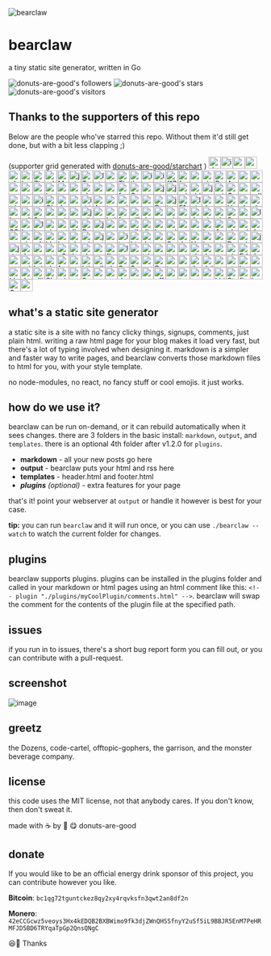 ![bearclaw](https://user-images.githubusercontent.com/96031819/218302524-121cd81a-b552-45e5-b46e-5689bbf08390.png)
# bearclaw
a tiny static site generator, written in Go

![donuts-are-good's followers](https://img.shields.io/github/followers/donuts-are-good?&color=555&style=for-the-badge&label=followers) ![donuts-are-good's stars](https://img.shields.io/github/stars/donuts-are-good?affiliations=OWNER%2CCOLLABORATOR&color=555&style=for-the-badge) ![donuts-are-good's visitors](https://komarev.com/ghpvc/?username=donuts-are-good&color=555555&style=for-the-badge&label=visitors)

## Thanks to the supporters of this repo
Below are the people who've starred this repo. Without them it'd still get done, but with a bit less clapping ;)

(supporter grid generated with [donuts-are-good/starchart](https://github.com/donuts-are-good/starchart) )
<img height=24 width=24 src="https://avatars.githubusercontent.com/u/96031819?v=4" alt="donuts-are-good's avatar" title="donuts-are-good"/><img height=24 width=24 src="https://avatars.githubusercontent.com/u/71332326?v=4" alt="insolitum's avatar" title="insolitum"/><img height=24 width=24 src="https://avatars.githubusercontent.com/u/33086936?v=4" alt="mpldr's avatar" title="mpldr"/><img height=24 width=24 src="https://avatars.githubusercontent.com/u/83341867?v=4" alt="ramenbased's avatar" title="ramenbased"/><img height=24 width=24 src="https://avatars.githubusercontent.com/u/68368?v=4" alt="qbit's avatar" title="qbit"/><img height=24 width=24 src="https://avatars.githubusercontent.com/u/16841626?v=4" alt="horvski's avatar" title="horvski"/><img height=24 width=24 src="https://avatars.githubusercontent.com/u/26520924?v=4" alt="ZinRicky's avatar" title="ZinRicky"/><img height=24 width=24 src="https://avatars.githubusercontent.com/u/6362698?v=4" alt="ralgozino's avatar" title="ralgozino"/><img height=24 width=24 src="https://avatars.githubusercontent.com/u/7098804?v=4" alt="MattDemers's avatar" title="MattDemers"/><img height=24 width=24 src="https://avatars.githubusercontent.com/u/11037782?v=4" alt="jgbrwn's avatar" title="jgbrwn"/><img height=24 width=24 src="https://avatars.githubusercontent.com/u/68560840?v=4" alt="TakenMC's avatar" title="TakenMC"/><img height=24 width=24 src="https://avatars.githubusercontent.com/u/50343470?v=4" alt="luigibarbato's avatar" title="luigibarbato"/><img height=24 width=24 src="https://avatars.githubusercontent.com/u/5232965?v=4" alt="zamicol's avatar" title="zamicol"/><img height=24 width=24 src="https://avatars.githubusercontent.com/u/79346588?v=4" alt="TheShuckduck's avatar" title="TheShuckduck"/><img height=24 width=24 src="https://avatars.githubusercontent.com/u/217?v=4" alt="tkersey's avatar" title="tkersey"/><img height=24 width=24 src="https://avatars.githubusercontent.com/u/353918?v=4" alt="itwars's avatar" title="itwars"/><img height=24 width=24 src="https://avatars.githubusercontent.com/u/56121656?v=4" alt="iamcais's avatar" title="iamcais"/><img height=24 width=24 src="https://avatars.githubusercontent.com/u/23299193?v=4" alt="f1729's avatar" title="f1729"/><img height=24 width=24 src="https://avatars.githubusercontent.com/u/945075?v=4" alt="frankalicious's avatar" title="frankalicious"/><img height=24 width=24 src="https://avatars.githubusercontent.com/u/6848736?v=4" alt="roberthodapp's avatar" title="roberthodapp"/><img height=24 width=24 src="https://avatars.githubusercontent.com/u/28896876?v=4" alt="simulationguest's avatar" title="simulationguest"/><img height=24 width=24 src="https://avatars.githubusercontent.com/u/3662693?v=4" alt="RodrigoHahn's avatar" title="RodrigoHahn"/><img height=24 width=24 src="https://avatars.githubusercontent.com/u/5847?v=4" alt="Apreche's avatar" title="Apreche"/><img height=24 width=24 src="https://avatars.githubusercontent.com/u/31969517?v=4" alt="zubayrrr's avatar" title="zubayrrr"/><img height=24 width=24 src="https://avatars.githubusercontent.com/u/9178352?v=4" alt="mrjk05's avatar" title="mrjk05"/><img height=24 width=24 src="https://avatars.githubusercontent.com/u/3390639?v=4" alt="vorons's avatar" title="vorons"/><img height=24 width=24 src="https://avatars.githubusercontent.com/u/320397?v=4" alt="roycifer's avatar" title="roycifer"/><img height=24 width=24 src="https://avatars.githubusercontent.com/u/1280869?v=4" alt="aveekbhat's avatar" title="aveekbhat"/><img height=24 width=24 src="https://avatars.githubusercontent.com/u/299097?v=4" alt="betatron's avatar" title="betatron"/><img height=24 width=24 src="https://avatars.githubusercontent.com/u/711257?v=4" alt="teeheehee's avatar" title="teeheehee"/><img height=24 width=24 src="https://avatars.githubusercontent.com/u/19192104?v=4" alt="oznogon's avatar" title="oznogon"/><img height=24 width=24 src="https://avatars.githubusercontent.com/u/112922091?v=4" alt="cheetahzone's avatar" title="cheetahzone"/><img height=24 width=24 src="https://avatars.githubusercontent.com/u/2382127?v=4" alt="musicjunkieg's avatar" title="musicjunkieg"/><img height=24 width=24 src="https://avatars.githubusercontent.com/u/405972?v=4" alt="reorx's avatar" title="reorx"/><img height=24 width=24 src="https://avatars.githubusercontent.com/u/198178?v=4" alt="freespace's avatar" title="freespace"/><img height=24 width=24 src="https://avatars.githubusercontent.com/u/62988643?v=4" alt="Owain-S's avatar" title="Owain-S"/><img height=24 width=24 src="https://avatars.githubusercontent.com/u/32872980?v=4" alt="zarquin's avatar" title="zarquin"/><img height=24 width=24 src="https://avatars.githubusercontent.com/u/3323607?v=4" alt="jarrodoxical's avatar" title="jarrodoxical"/><img height=24 width=24 src="https://avatars.githubusercontent.com/u/1361123?v=4" alt="jonanderson10's avatar" title="jonanderson10"/><img height=24 width=24 src="https://avatars.githubusercontent.com/u/2114186?v=4" alt="sriramsamynathan's avatar" title="sriramsamynathan"/><img height=24 width=24 src="https://avatars.githubusercontent.com/u/637415?v=4" alt="sirinath's avatar" title="sirinath"/><img height=24 width=24 src="https://avatars.githubusercontent.com/u/12866?v=4" alt="jpoz's avatar" title="jpoz"/><img height=24 width=24 src="https://avatars.githubusercontent.com/u/104114432?v=4" alt="artlesshao's avatar" title="artlesshao"/><img height=24 width=24 src="https://avatars.githubusercontent.com/u/899321?v=4" alt="GreyDev's avatar" title="GreyDev"/><img height=24 width=24 src="https://avatars.githubusercontent.com/u/30691152?v=4" alt="notjedi's avatar" title="notjedi"/><img height=24 width=24 src="https://avatars.githubusercontent.com/u/3295092?v=4" alt="adityasanka's avatar" title="adityasanka"/><img height=24 width=24 src="https://avatars.githubusercontent.com/u/8691?v=4" alt="triptych's avatar" title="triptych"/><img height=24 width=24 src="https://avatars.githubusercontent.com/u/7477233?v=4" alt="vopi181's avatar" title="vopi181"/><img height=24 width=24 src="https://avatars.githubusercontent.com/u/1605764?v=4" alt="igufi's avatar" title="igufi"/><img height=24 width=24 src="https://avatars.githubusercontent.com/u/3900482?v=4" alt="GlenDC's avatar" title="GlenDC"/><img height=24 width=24 src="https://avatars.githubusercontent.com/u/5395723?v=4" alt="daveschumaker's avatar" title="daveschumaker"/><img height=24 width=24 src="https://avatars.githubusercontent.com/u/704872?v=4" alt="oudommeas's avatar" title="oudommeas"/><img height=24 width=24 src="https://avatars.githubusercontent.com/u/12671072?v=4" alt="iddan's avatar" title="iddan"/><img height=24 width=24 src="https://avatars.githubusercontent.com/u/6514772?v=4" alt="AquariusDue's avatar" title="AquariusDue"/><img height=24 width=24 src="https://avatars.githubusercontent.com/u/11752923?v=4" alt="tockards's avatar" title="tockards"/><img height=24 width=24 src="https://avatars.githubusercontent.com/u/150282?v=4" alt="asiermartinez's avatar" title="asiermartinez"/><img height=24 width=24 src="https://avatars.githubusercontent.com/u/4990437?v=4" alt="msubhash's avatar" title="msubhash"/><img height=24 width=24 src="https://avatars.githubusercontent.com/u/78207862?v=4" alt="romainpaoli's avatar" title="romainpaoli"/><img height=24 width=24 src="https://avatars.githubusercontent.com/u/868085?v=4" alt="Bedrovelsen's avatar" title="Bedrovelsen"/><img height=24 width=24 src="https://avatars.githubusercontent.com/u/7276380?v=4" alt="jlapaix's avatar" title="jlapaix"/><img height=24 width=24 src="https://avatars.githubusercontent.com/u/22991189?v=4" alt="5183nischal's avatar" title="5183nischal"/><img height=24 width=24 src="https://avatars.githubusercontent.com/u/7662793?v=4" alt="lukegg's avatar" title="lukegg"/><img height=24 width=24 src="https://avatars.githubusercontent.com/u/14281246?v=4" alt="dostie's avatar" title="dostie"/><img height=24 width=24 src="https://avatars.githubusercontent.com/u/30656767?v=4" alt="samcottle's avatar" title="samcottle"/><img height=24 width=24 src="https://avatars.githubusercontent.com/u/1638561?v=4" alt="HarrisonJackson's avatar" title="HarrisonJackson"/><img height=24 width=24 src="https://avatars.githubusercontent.com/u/8758132?v=4" alt="vladyio's avatar" title="vladyio"/><img height=24 width=24 src="https://avatars.githubusercontent.com/u/566844?v=4" alt="christoph00's avatar" title="christoph00"/><img height=24 width=24 src="https://avatars.githubusercontent.com/u/84460?v=4" alt="hwartig's avatar" title="hwartig"/><img height=24 width=24 src="https://avatars.githubusercontent.com/u/124629954?v=4" alt="ad-laurentius's avatar" title="ad-laurentius"/><img height=24 width=24 src="https://avatars.githubusercontent.com/u/104367919?v=4" alt="0x5f3's avatar" title="0x5f3"/><img height=24 width=24 src="https://avatars.githubusercontent.com/u/10968765?v=4" alt="yenbekbay's avatar" title="yenbekbay"/><img height=24 width=24 src="https://avatars.githubusercontent.com/u/75768?v=4" alt="mtron's avatar" title="mtron"/><img height=24 width=24 src="https://avatars.githubusercontent.com/u/37990858?v=4" alt="goranmoomin's avatar" title="goranmoomin"/><img height=24 width=24 src="https://avatars.githubusercontent.com/u/1237070?v=4" alt="julianxhokaxhiu's avatar" title="julianxhokaxhiu"/><img height=24 width=24 src="https://avatars.githubusercontent.com/u/68597908?v=4" alt="cosmic-flood's avatar" title="cosmic-flood"/><img height=24 width=24 src="https://avatars.githubusercontent.com/u/519433?v=4" alt="kaishin's avatar" title="kaishin"/><img height=24 width=24 src="https://avatars.githubusercontent.com/u/1113057?v=4" alt="fediaFedia's avatar" title="fediaFedia"/><img height=24 width=24 src="https://avatars.githubusercontent.com/u/35896706?v=4" alt="villacreses's avatar" title="villacreses"/><img height=24 width=24 src="https://avatars.githubusercontent.com/u/20537723?v=4" alt="dev-oskar's avatar" title="dev-oskar"/><img height=24 width=24 src="https://avatars.githubusercontent.com/u/15796851?v=4" alt="crendl's avatar" title="crendl"/><img height=24 width=24 src="https://avatars.githubusercontent.com/u/73650?v=4" alt="mickume's avatar" title="mickume"/><img height=24 width=24 src="https://avatars.githubusercontent.com/u/6660327?v=4" alt="t-var-s's avatar" title="t-var-s"/><img height=24 width=24 src="https://avatars.githubusercontent.com/u/7101501?v=4" alt="devnullity's avatar" title="devnullity"/><img height=24 width=24 src="https://avatars.githubusercontent.com/u/109930734?v=4" alt="vietphan-ioof's avatar" title="vietphan-ioof"/><img height=24 width=24 src="https://avatars.githubusercontent.com/u/26771145?v=4" alt="nicoloval's avatar" title="nicoloval"/><img height=24 width=24 src="https://avatars.githubusercontent.com/u/80297231?v=4" alt="0q2's avatar" title="0q2"/><img height=24 width=24 src="https://avatars.githubusercontent.com/u/136868?v=4" alt="zsellera's avatar" title="zsellera"/><img height=24 width=24 src="https://avatars.githubusercontent.com/u/749990?v=4" alt="lixoo81's avatar" title="lixoo81"/><img height=24 width=24 src="https://avatars.githubusercontent.com/u/68392445?v=4" alt="3Samourai's avatar" title="3Samourai"/><img height=24 width=24 src="https://avatars.githubusercontent.com/u/20612065?v=4" alt="korbiniak's avatar" title="korbiniak"/><img height=24 width=24 src="https://avatars.githubusercontent.com/u/53429650?v=4" alt="llgdd's avatar" title="llgdd"/><img height=24 width=24 src="https://avatars.githubusercontent.com/u/32209952?v=4" alt="aimen08's avatar" title="aimen08"/><img height=24 width=24 src="https://avatars.githubusercontent.com/u/16998799?v=4" alt="amadeuspagel's avatar" title="amadeuspagel"/><img height=24 width=24 src="https://avatars.githubusercontent.com/u/2486?v=4" alt="dingyi's avatar" title="dingyi"/><img height=24 width=24 src="https://avatars.githubusercontent.com/u/4614666?v=4" alt="Donnie's avatar" title="Donnie"/><img height=24 width=24 src="https://avatars.githubusercontent.com/u/105774456?v=4" alt="jacekschefler's avatar" title="jacekschefler"/><img height=24 width=24 src="https://avatars.githubusercontent.com/u/33498670?v=4" alt="norflin321's avatar" title="norflin321"/><img height=24 width=24 src="https://avatars.githubusercontent.com/u/395669?v=4" alt="azappella's avatar" title="azappella"/><img height=24 width=24 src="https://avatars.githubusercontent.com/u/5180878?v=4" alt="nik-s's avatar" title="nik-s"/><img height=24 width=24 src="https://avatars.githubusercontent.com/u/8069338?v=4" alt="djakaitis's avatar" title="djakaitis"/><img height=24 width=24 src="https://avatars.githubusercontent.com/u/76632257?v=4" alt="hollisticated-horse's avatar" title="hollisticated-horse"/><img height=24 width=24 src="https://avatars.githubusercontent.com/u/75911458?v=4" alt="voidptrptr's avatar" title="voidptrptr"/><img height=24 width=24 src="https://avatars.githubusercontent.com/u/22041463?v=4" alt="antiops's avatar" title="antiops"/><img height=24 width=24 src="https://avatars.githubusercontent.com/u/1075965?v=4" alt="takuan-osho's avatar" title="takuan-osho"/><img height=24 width=24 src="https://avatars.githubusercontent.com/u/8179545?v=4" alt="boxreb14's avatar" title="boxreb14"/><img height=24 width=24 src="https://avatars.githubusercontent.com/u/480724?v=4" alt="Amorymeltzer's avatar" title="Amorymeltzer"/><img height=24 width=24 src="https://avatars.githubusercontent.com/u/17181697?v=4" alt="chriswmartin's avatar" title="chriswmartin"/><img height=24 width=24 src="https://avatars.githubusercontent.com/u/6106530?v=4" alt="gridhawk's avatar" title="gridhawk"/><img height=24 width=24 src="https://avatars.githubusercontent.com/u/788347?v=4" alt="danielrangelmoreira's avatar" title="danielrangelmoreira"/><img height=24 width=24 src="https://avatars.githubusercontent.com/u/59229571?v=4" alt="quaintdev's avatar" title="quaintdev"/><img height=24 width=24 src="https://avatars.githubusercontent.com/u/7931934?v=4" alt="vinayrkumar's avatar" title="vinayrkumar"/><img height=24 width=24 src="https://avatars.githubusercontent.com/u/76493188?v=4" alt="whoibrar's avatar" title="whoibrar"/><img height=24 width=24 src="https://avatars.githubusercontent.com/u/29458506?v=4" alt="klaaay's avatar" title="klaaay"/><img height=24 width=24 src="https://avatars.githubusercontent.com/u/7111195?v=4" alt="bulbfreeman's avatar" title="bulbfreeman"/><img height=24 width=24 src="https://avatars.githubusercontent.com/u/58447309?v=4" alt="ohmygaugh-crypto's avatar" title="ohmygaugh-crypto"/><img height=24 width=24 src="https://avatars.githubusercontent.com/u/6293209?v=4" alt="mixedup4x4's avatar" title="mixedup4x4"/><img height=24 width=24 src="https://avatars.githubusercontent.com/u/57324475?v=4" alt="jamesauburn's avatar" title="jamesauburn"/><img height=24 width=24 src="https://avatars.githubusercontent.com/u/72028038?v=4" alt="yasledesma's avatar" title="yasledesma"/><img height=24 width=24 src="https://avatars.githubusercontent.com/u/11488356?v=4" alt="ibrahimBeladi's avatar" title="ibrahimBeladi"/><img height=24 width=24 src="https://avatars.githubusercontent.com/u/1606496?v=4" alt="htwyford's avatar" title="htwyford"/><img height=24 width=24 src="https://avatars.githubusercontent.com/u/17311736?v=4" alt="JohnBeyene's avatar" title="JohnBeyene"/><img height=24 width=24 src="https://avatars.githubusercontent.com/u/45949667?v=4" alt="samuelbutler's avatar" title="samuelbutler"/><img height=24 width=24 src="https://avatars.githubusercontent.com/u/884093?v=4" alt="SalGnt's avatar" title="SalGnt"/><img height=24 width=24 src="https://avatars.githubusercontent.com/u/3454131?v=4" alt="dcchambers's avatar" title="dcchambers"/><img height=24 width=24 src="https://avatars.githubusercontent.com/u/1859330?v=4" alt="Hazzamanic's avatar" title="Hazzamanic"/><img height=24 width=24 src="https://avatars.githubusercontent.com/u/105516142?v=4" alt="hrshshrma's avatar" title="hrshshrma"/><img height=24 width=24 src="https://avatars.githubusercontent.com/u/22394761?v=4" alt="orguetta's avatar" title="orguetta"/><img height=24 width=24 src="https://avatars.githubusercontent.com/u/7016247?v=4" alt="Pome-ro's avatar" title="Pome-ro"/><img height=24 width=24 src="https://avatars.githubusercontent.com/u/188119?v=4" alt="mikelittman's avatar" title="mikelittman"/><img height=24 width=24 src="https://avatars.githubusercontent.com/u/20298238?v=4" alt="jlucansky's avatar" title="jlucansky"/><img height=24 width=24 src="https://avatars.githubusercontent.com/u/8195?v=4" alt="jdoss's avatar" title="jdoss"/><img height=24 width=24 src="https://avatars.githubusercontent.com/u/6575619?v=4" alt="dedisuryadi's avatar" title="dedisuryadi"/><img height=24 width=24 src="https://avatars.githubusercontent.com/u/10601857?v=4" alt="andygeorge's avatar" title="andygeorge"/><img height=24 width=24 src="https://avatars.githubusercontent.com/u/483133?v=4" alt="vonmoltke's avatar" title="vonmoltke"/><img height=24 width=24 src="https://avatars.githubusercontent.com/u/35631?v=4" alt="a2800276's avatar" title="a2800276"/><img height=24 width=24 src="https://avatars.githubusercontent.com/u/328805?v=4" alt="theodesp's avatar" title="theodesp"/><img height=24 width=24 src="https://avatars.githubusercontent.com/u/5408720?v=4" alt="alexander-daniel's avatar" title="alexander-daniel"/><img height=24 width=24 src="https://avatars.githubusercontent.com/u/54605129?v=4" alt="noopsy's avatar" title="noopsy"/><img height=24 width=24 src="https://avatars.githubusercontent.com/u/122326493?v=4" alt="flatherz's avatar" title="flatherz"/><img height=24 width=24 src="https://avatars.githubusercontent.com/u/25562257?v=4" alt="litong-2017's avatar" title="litong-2017"/><img height=24 width=24 src="https://avatars.githubusercontent.com/u/4022487?v=4" alt="nyavorski's avatar" title="nyavorski"/><img height=24 width=24 src="https://avatars.githubusercontent.com/u/23124818?v=4" alt="tristanisham's avatar" title="tristanisham"/><img height=24 width=24 src="https://avatars.githubusercontent.com/u/2972950?v=4" alt="andryyy's avatar" title="andryyy"/><img height=24 width=24 src="https://avatars.githubusercontent.com/u/10456776?v=4" alt="ttgmichael's avatar" title="ttgmichael"/><img height=24 width=24 src="https://avatars.githubusercontent.com/u/355470?v=4" alt="usysrc's avatar" title="usysrc"/><img height=24 width=24 src="https://avatars.githubusercontent.com/u/96203496?v=4" alt="elpibegeek's avatar" title="elpibegeek"/><img height=24 width=24 src="https://avatars.githubusercontent.com/u/2591991?v=4" alt="JanJastrow's avatar" title="JanJastrow"/><img height=24 width=24 src="https://avatars.githubusercontent.com/u/16630701?v=4" alt="sophiabrandt's avatar" title="sophiabrandt"/><img height=24 width=24 src="https://avatars.githubusercontent.com/u/1719781?v=4" alt="pinpox's avatar" title="pinpox"/><img height=24 width=24 src="https://avatars.githubusercontent.com/u/2746374?v=4" alt="EdenEast's avatar" title="EdenEast"/><img height=24 width=24 src="https://avatars.githubusercontent.com/u/5291803?v=4" alt="doubleplusc's avatar" title="doubleplusc"/><img height=24 width=24 src="https://avatars.githubusercontent.com/u/102169?v=4" alt="usmanakram232's avatar" title="usmanakram232"/><img height=24 width=24 src="https://avatars.githubusercontent.com/u/8074?v=4" alt="grigio's avatar" title="grigio"/><img height=24 width=24 src="https://avatars.githubusercontent.com/u/624840?v=4" alt="briantkelley's avatar" title="briantkelley"/><img height=24 width=24 src="https://avatars.githubusercontent.com/u/5170612?v=4" alt="algustionesa's avatar" title="algustionesa"/><img height=24 width=24 src="https://avatars.githubusercontent.com/u/55907409?v=4" alt="fvckgrimm's avatar" title="fvckgrimm"/><img height=24 width=24 src="https://avatars.githubusercontent.com/u/16800558?v=4" alt="carterbourette's avatar" title="carterbourette"/><img height=24 width=24 src="https://avatars.githubusercontent.com/u/3750869?v=4" alt="ktkization's avatar" title="ktkization"/><img height=24 width=24 src="https://avatars.githubusercontent.com/u/64283810?v=4" alt="williycole's avatar" title="williycole"/><img height=24 width=24 src="https://avatars.githubusercontent.com/u/292738?v=4" alt="clsource's avatar" title="clsource"/><img height=24 width=24 src="https://avatars.githubusercontent.com/u/1036163?v=4" alt="SantoshSrinivas79's avatar" title="SantoshSrinivas79"/><img height=24 width=24 src="https://avatars.githubusercontent.com/u/20716142?v=4" alt="3raxton's avatar" title="3raxton"/><img height=24 width=24 src="https://avatars.githubusercontent.com/u/43866912?v=4" alt="vmc-7645's avatar" title="vmc-7645"/><img height=24 width=24 src="https://avatars.githubusercontent.com/u/58074586?v=4" alt="Daeraxa's avatar" title="Daeraxa"/><img height=24 width=24 src="https://avatars.githubusercontent.com/u/4571498?v=4" alt="tsujp's avatar" title="tsujp"/><img height=24 width=24 src="https://avatars.githubusercontent.com/u/16623935?v=4" alt="mzfr's avatar" title="mzfr"/><img height=24 width=24 src="https://avatars.githubusercontent.com/u/46460041?v=4" alt="daviduzondu's avatar" title="daviduzondu"/><img height=24 width=24 src="https://avatars.githubusercontent.com/u/12391?v=4" alt="dai's avatar" title="dai"/><img height=24 width=24 src="https://avatars.githubusercontent.com/u/6857926?v=4" alt="monopoly-db's avatar" title="monopoly-db"/><img height=24 width=24 src="https://avatars.githubusercontent.com/u/1509718?v=4" alt="atre14's avatar" title="atre14"/><img height=24 width=24 src="https://avatars.githubusercontent.com/u/1743504?v=4" alt="bocke's avatar" title="bocke"/><img height=24 width=24 src="https://avatars.githubusercontent.com/u/609828?v=4" alt="gpaes's avatar" title="gpaes"/><img height=24 width=24 src="https://avatars.githubusercontent.com/u/68492?v=4" alt="klebertertulino's avatar" title="klebertertulino"/><img height=24 width=24 src="https://avatars.githubusercontent.com/u/64837?v=4" alt="dmje's avatar" title="dmje"/><img height=24 width=24 src="https://avatars.githubusercontent.com/u/178641?v=4" alt="ellisonleao's avatar" title="ellisonleao"/><img height=24 width=24 src="https://avatars.githubusercontent.com/u/14279561?v=4" alt="Skyth3r's avatar" title="Skyth3r"/><img height=24 width=24 src="https://avatars.githubusercontent.com/u/93241?v=4" alt="michaelsmanley's avatar" title="michaelsmanley"/><img height=24 width=24 src="https://avatars.githubusercontent.com/u/1837916?v=4" alt="approximate's avatar" title="approximate"/><img height=24 width=24 src="https://avatars.githubusercontent.com/u/74379074?v=4" alt="2-1-1-2's avatar" title="2-1-1-2"/><img height=24 width=24 src="https://avatars.githubusercontent.com/u/55332216?v=4" alt="aaronkebede's avatar" title="aaronkebede"/><img height=24 width=24 src="https://avatars.githubusercontent.com/u/1545613?v=4" alt="nazgu1's avatar" title="nazgu1"/><img height=24 width=24 src="https://avatars.githubusercontent.com/u/11729897?v=4" alt="davidhaley's avatar" title="davidhaley"/><img height=24 width=24 src="https://avatars.githubusercontent.com/u/6173511?v=4" alt="yasmeen's avatar" title="yasmeen"/><img height=24 width=24 src="https://avatars.githubusercontent.com/u/1157246?v=4" alt="rwcrooks's avatar" title="rwcrooks"/><img height=24 width=24 src="https://avatars.githubusercontent.com/u/18105154?v=4" alt="offsounder's avatar" title="offsounder"/><img height=24 width=24 src="https://avatars.githubusercontent.com/u/8810597?v=4" alt="vaygr's avatar" title="vaygr"/><img height=24 width=24 src="https://avatars.githubusercontent.com/u/1420610?v=4" alt="terretta's avatar" title="terretta"/><img height=24 width=24 src="https://avatars.githubusercontent.com/u/44780846?v=4" alt="arrow2nd's avatar" title="arrow2nd"/><img height=24 width=24 src="https://avatars.githubusercontent.com/u/3395967?v=4" alt="puzzeljp's avatar" title="puzzeljp"/><img height=24 width=24 src="https://avatars.githubusercontent.com/u/82786436?v=4" alt="khira9504's avatar" title="khira9504"/><img height=24 width=24 src="https://avatars.githubusercontent.com/u/11828868?v=4" alt="StanleyLW's avatar" title="StanleyLW"/><img height=24 width=24 src="https://avatars.githubusercontent.com/u/6913198?v=4" alt="firestack's avatar" title="firestack"/><img height=24 width=24 src="https://avatars.githubusercontent.com/u/3195146?v=4" alt="banderson443's avatar" title="banderson443"/><img height=24 width=24 src="https://avatars.githubusercontent.com/u/39137?v=4" alt="Gooseus's avatar" title="Gooseus"/><img height=24 width=24 src="https://avatars.githubusercontent.com/u/13027104?v=4" alt="ymkz's avatar" title="ymkz"/>



## what's a static site generator
a static site is a site with no fancy clicky things, signups, comments, just plain html. writing a raw html page for your blog makes it load very fast, but there's a lot of typing involved when designing it. markdown is a simpler and faster way to write pages, and bearclaw converts those markdown files to html for you, with your style template. 

no node-modules, no react, no fancy stuff or cool emojis. it just works.

## how do we use it?
bearclaw can be run on-demand, or it can rebuild automatically when it sees changes. there are 3 folders in the basic install: `markdown`, `output`, and `templates`. there is an optional 4th folder after v1.2.0 for `plugins`.

- **markdown** - all your new posts go here
- **output** - bearclaw puts your html and rss here
- **templates** - header.html and footer.html
- ***plugins*** *(optional)* - extra features for your page

that's it! point your webserver at `output` or handle it however is best for your case.

**tip:** you can run `bearclaw` and it will run once, or you can use `./bearclaw --watch` to watch the current folder for changes.

## plugins
bearclaw supports plugins. plugins can be installed in the plugins folder and called in your markdown or html pages using an html comment like this: `<!-- plugin "./plugins/myCoolPlugin/comments.html" -->`. bearclaw will swap the comment for the contents of the plugin file at the specified path.

## issues

if you run in to issues, there's a short bug report form you can fill out, or you can contribute with a pull-request.

## screenshot

![image](https://user-images.githubusercontent.com/96031819/218305635-75bdf421-e412-4b90-9f4a-26947219bf51.png)

## greetz

the Dozens, code-cartel, offtopic-gophers, the garrison, and the monster beverage company.

## license

this code uses the MIT license, not that anybody cares. If you don't know, then don't sweat it.

made with ☕ by 🍩 😋 donuts-are-good


## donate

If you would like to be an official energy drink sponsor of this project, you can contribute however you like.

**Bitcoin**: `bc1qg72tguntckez8qy2xy4rqvksfn3qwt2an8df2n`

**Monero**: `42eCCGcwz5veoys3Hx4kEDQB2BXBWimo9fk3djZWnQHSSfnyY2uSf5iL9BBJR5EnM7PeHRMFJD5BD6TRYqaTpGp2QnsQNgC` 

😆👏 Thanks
